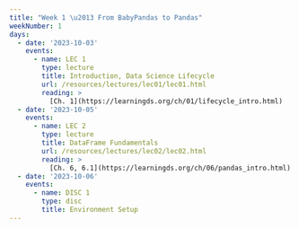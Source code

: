 ```yaml
---
title: "Week 1 \u2013 From BabyPandas to Pandas"
weekNumber: 1
days:
  - date: '2023-10-03'
    events:
      - name: LEC 1
        type: lecture
        title: Introduction, Data Science Lifecycle
        url: /resources/lectures/lec01/lec01.html
        reading: >
          [Ch. 1](https://learningds.org/ch/01/lifecycle_intro.html)
  - date: '2023-10-05'
    events:
      - name: LEC 2
        type: lecture
        title: DataFrame Fundamentals
        url: /resources/lectures/lec02/lec02.html
        reading: >
          [Ch. 6, 6.1](https://learningds.org/ch/06/pandas_intro.html)
  - date: '2023-10-06'
    events:
      - name: DISC 1
        type: disc
        title: Environment Setup
---
```

